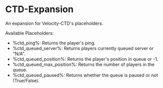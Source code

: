 # CTD-Expansion
An expansion for Velocity-CTD's placeholders.

Available Placeholders:
- %ctd_ping%: Returns the player's ping.
- %ctd_queued_server%: Returns players currently queued server or "N/A".
- %ctd_queued_position%: Returns the player's position in queue or -1.
- %ctd_queued_max_position%: Returns the number of players in the queue.
- %ctd_queued_paused%: Returns whether the queue is paused or not (True/False).
